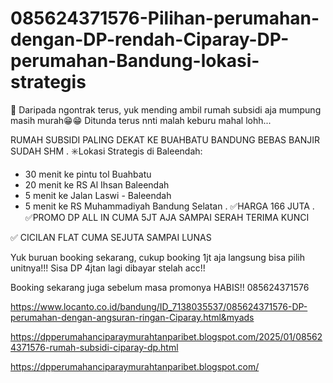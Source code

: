 # 085624371576-Pilihan-perumahan-dengan-DP-rendah-Ciparay-DP-perumahan-Bandung-lokasi-strategis
📢 Daripada ngontrak terus, yuk mending ambil rumah subsidi aja mumpung masih murah😁😁
Ditunda terus nnti malah keburu mahal lohh...

RUMAH SUBSIDI PALING DEKAT KE BUAHBATU BANDUNG BEBAS BANJIR SUDAH SHM
.
✳️Lokasi Strategis di Baleendah:
- 30 menit ke pintu tol Buahbatu
- 20 menit ke RS Al Ihsan Baleendah
- 5 menit ke Jalan Laswi - Baleendah
- 5 menit ke RS Muhammadiyah Bandung Selatan
.
✅HARGA 166 JUTA 
.
✅PROMO DP ALL IN CUMA 5JT AJA SAMPAI SERAH TERIMA KUNCI 

✅ CICILAN FLAT CUMA SEJUTA SAMPAI LUNAS

Yuk buruan booking sekarang, cukup booking 1jt aja langsung bisa pilih unitnya!!!
Sisa DP 4jtan lagi dibayar stelah acc!!

Booking sekarang juga sebelum masa promonya HABIS!!
085624371576

https://www.locanto.co.id/bandung/ID_7138035537/085624371576-DP-perumahan-dengan-angsuran-ringan-Ciparay.html&myads

https://dpperumahanciparaymurahtanparibet.blogspot.com/2025/01/085624371576-rumah-subsidi-ciparay-dp.html

https://dpperumahanciparaymurahtanparibet.blogspot.com/
